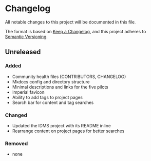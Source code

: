 # Changelog
All notable changes to this project will be documented in this file.

The format is based on [Keep a Changelog](https://keepachangelog.com/en/1.0.0/),
and this project adheres to [Semantic Versioning](https://semver.org/spec/v2.0.0.html).

## Unreleased

### Added
- Community health files (CONTRIBUTORS, CHANGELOG)
- Mkdocs config and directory structure
- Minimal descriptions and links for the five pilots
- Imperial favicon
- Ability to add tags to project pages
- Search bar for content and tag searches

### Changed
- Updated the IDMS project with its README inline
- Rearrange content on project pages for better searches

### Removed
- none